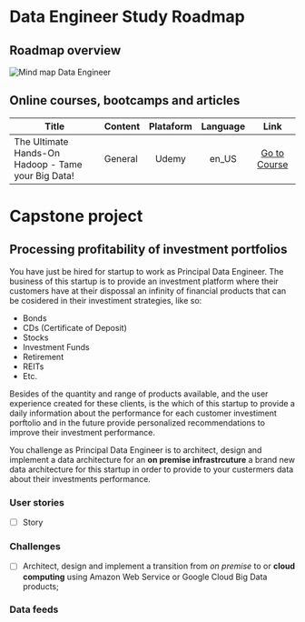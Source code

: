 # Data Engineer Study Roadmap

## Roadmap overview

![Mind map Data Engineer](https://user-images.githubusercontent.com/10213510/90983332-a4486980-e543-11ea-81e3-a41d05fd1c18.png)

## Online courses, bootcamps and articles

| Title | Content |Plataform| Language | Link |
|-------|---------|:-------:|:--------:|:----:|
|The Ultimate Hands-On Hadoop - Tame your Big Data!| General | Udemy | en_US | [Go to Course](https://www.udemy.com/course/the-ultimate-hands-on-hadoop-tame-your-big-data/)

# Capstone project
## Processing profitability of investment portfolios 

You have just be hired for startup to work as Principal Data Engineer. The business of this startup is to provide an investment platform where their customers have at their dispossal an infinity of financial products that can be cosidered in their investiment strategies, like so:

- Bonds
- CDs (Certificate of Deposit)
- Stocks
- Investment Funds
- Retirement
- REITs
- Etc.

Besides of the quantity and range of products available, and the user experience created for these clients, is the which of this startup to provide a daily information about the performance for each customer investiment porftolio and in the future provide personalized recommendations to improve their investment performance.

You challenge as Principal Data Engineer is to architect, design and implement a data architecture for an **on premise infrastrcuture** a brand new data architecture for this startup in order to provide to your custermers data about their investments performance. 


### User stories

-   [ ] Story

### Challenges

-   [ ] Architect, design and implement a transition from *on premise* to or **cloud computing** using Amazon Web Service or Google Cloud Big Data products;

### Data feeds
